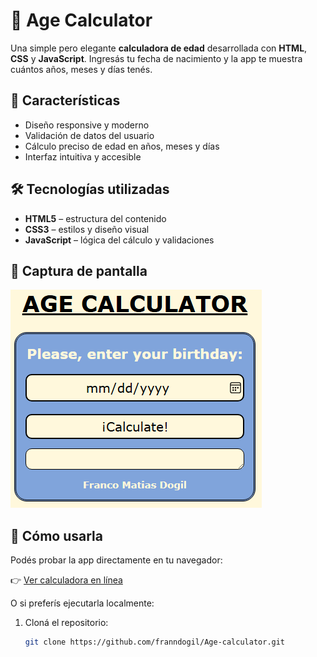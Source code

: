 # 🧮 Age Calculator

Una simple pero elegante **calculadora de edad** desarrollada con **HTML**, **CSS** y **JavaScript**. Ingresás tu fecha de nacimiento y la app te muestra cuántos años, meses y días tenés.

## 🚀 Características

- Diseño responsive y moderno
- Validación de datos del usuario
- Cálculo preciso de edad en años, meses y días
- Interfaz intuitiva y accesible

## 🛠 Tecnologías utilizadas

- **HTML5** – estructura del contenido
- **CSS3** – estilos y diseño visual
- **JavaScript** – lógica del cálculo y validaciones

## 📸 Captura de pantalla
![Captura](screenshot.png)

## 🔧 Cómo usarla

Podés probar la app directamente en tu navegador:

👉 [Ver calculadora en línea](https://franndogil.github.io/Age-calculator/)

O si preferís ejecutarla localmente:

1. Cloná el repositorio:

   ```bash
   git clone https://github.com/franndogil/Age-calculator.git

